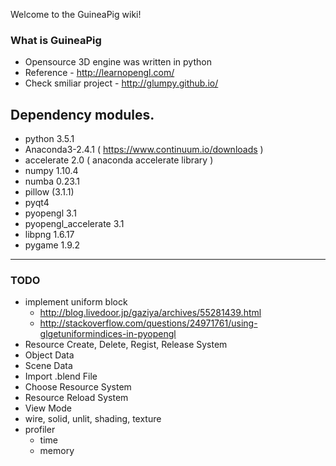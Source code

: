 Welcome to the GuineaPig wiki!

### What is GuineaPig
* Opensource 3D engine was written in python
* Reference - http://learnopengl.com/
* Check smiliar project - http://glumpy.github.io/

## Dependency modules.
 - python 3.5.1
 - Anaconda3-2.4.1 ( https://www.continuum.io/downloads )
 - accelerate 2.0 ( anaconda accelerate library )
 - numpy 1.10.4
 - numba 0.23.1
 - pillow (3.1.1)
 - pyqt4
 - pyopengl 3.1
 - pyopengl_accelerate 3.1
 - libpng 1.6.17
 - pygame 1.9.2

----
### TODO
- implement uniform block 
    - http://blog.livedoor.jp/gaziya/archives/55281439.html
    - http://stackoverflow.com/questions/24971761/using-glgetuniformindices-in-pyopengl
- Resource Create, Delete, Regist, Release System
- Object Data
- Scene Data
- Import .blend File
- Choose Resource System
- Resource Reload System
- View Mode
 - wire, solid, unlit, shading, texture
- profiler
    - time
    - memory

